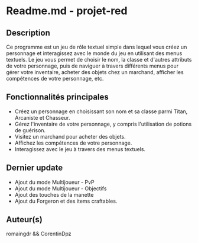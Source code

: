 # Readme.md - projet-red

## Description

Ce programme est un jeu de rôle textuel simple dans lequel vous créez un personnage et interagissez avec le monde du jeu en utilisant des menus textuels. Le jeu vous permet de choisir le nom, la classe et d'autres attributs de votre personnage, puis de naviguer à travers différents menus pour gérer votre inventaire, acheter des objets chez un marchand, afficher les compétences de votre personnage, etc.

## Fonctionnalités principales

- Créez un personnage en choisissant son nom et sa classe parmi Titan, Arcaniste et Chasseur.
- Gérez l'inventaire de votre personnage, y compris l'utilisation de potions de guérison.
- Visitez un marchand pour acheter des objets.
- Affichez les compétences de votre personnage.
- Interagissez avec le jeu à travers des menus textuels.

## Dernier update

- Ajout du mode Multijoueur - PvP
- Ajout du mode Multijoueur - Objectifs
- Ajout des touches de la manette
- Ajout du Forgeron et des items craftables.

## Auteur(s)

romaingdr && CorentinDpz
